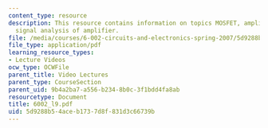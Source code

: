 ```yaml
---
content_type: resource
description: This resource contains information on topics MOSFET, amplifier and large
  signal analysis of amplifier.
file: /media/courses/6-002-circuits-and-electronics-spring-2007/5d9288b54aceb1737d8f831d3c66739b_6002_l9.pdf
file_type: application/pdf
learning_resource_types:
- Lecture Videos
ocw_type: OCWFile
parent_title: Video Lectures
parent_type: CourseSection
parent_uid: 9b4a2ba7-a556-b234-8b0c-3f1bdd4fa8ab
resourcetype: Document
title: 6002_l9.pdf
uid: 5d9288b5-4ace-b173-7d8f-831d3c66739b
---
```


